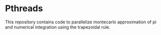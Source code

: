 # Pthreads
This repository contains code to parallelize montecarlo approximation of pi and numerical integration using the trapezoidal rule. 
